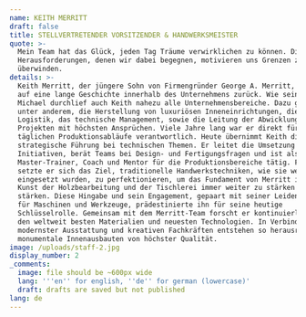 ```yaml
---
name: KEITH MERRITT
draft: false
title: STELLVERTRETENDER VORSITZENDER & HANDWERKSMEISTER
quote: >-
  Mein Team hat das Glück, jeden Tag Träume verwirklichen zu können. Die
  Herausforderungen, denen wir dabei begegnen, motivieren uns Grenzen zu
  überwinden.
details: >-
  Keith Merritt, der jüngere Sohn von Firmengründer George A. Merritt, blickt
  auf eine lange Geschichte innerhalb des Unternehmens zurück. Wie sein Bruder
  Michael durchlief auch Keith nahezu alle Unternehmensbereiche. Dazu gehörten
  unter anderem, die Herstellung von luxuriösen Inneneinrichtungen, die
  Logistik, das technische Management, sowie die Leitung der Abwicklung von
  Projekten mit höchsten Ansprüchen. Viele Jahre lang war er direkt für die
  täglichen Produktionsabläufe verantwortlich. Heute übernimmt Keith die
  strategische Führung bei technischen Themen. Er leitet die Umsetzung wichtiger
  Initiativen, berät Teams bei Design- und Fertigungsfragen und ist als
  Master-Trainer, Coach und Mentor für die Produktionsbereiche tätig. Frühzeitig
  setzte er sich das Ziel, traditionelle Handwerkstechniken, wie sie weltweit
  eingesetzt wurden, zu perfektionieren, um das Fundament von Merritt in der
  Kunst der Holzbearbeitung und der Tischlerei immer weiter zu stärken zu
  stärken. Diese Hingabe und sein Engagement, gepaart mit seiner Leidenschaft
  für Maschinen und Werkzeuge, prädestinierte ihn für seine heutige
  Schlüsselrolle. Gemeinsam mit dem Merritt-Team forscht er kontinuierlich nach
  den weltweit besten Materialien und neuesten Technologien. In Verbindung mit
  modernster Ausstattung und kreativen Fachkräften entstehen so herausragende,
  monumentale Innenausbauten von höchster Qualität.
image: /uploads/staff-2.jpg
display_number: 2
_comments:
  image: file should be ~600px wide
  lang: '''en'' for english, ''de'' for german (lowercase)'
  draft: drafts are saved but not published
lang: de
---
```

